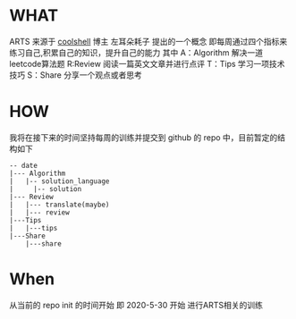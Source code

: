 # WHAT
ARTS 来源于 [coolshell](http://coolshell.cn/) 博主 左耳朵耗子 提出的一个概念 即每周通过四个指标来练习自己,积累自己的知识，提升自己的能力
其中
A：Algorithm 解决一道leetcode算法题
R:Review 阅读一篇英文文章并进行点评
T：Tips 学习一项技术技巧
S：Share 分享一个观点或者思考

# HOW
我将在接下来的时间坚持每周的训练并提交到 github 的 repo 中，目前暂定的结构如下
```
-- date
|--- Algorithm
|   |-- solution_language
|     |-- solution
|--- Review
|   |--- translate(maybe)
|   |--- review
|---Tips
|   |---tips
|---Share
    |---share
```
# When 
从当前的 repo init 的时间开始 即 2020-5-30 开始 进行ARTS相关的训练